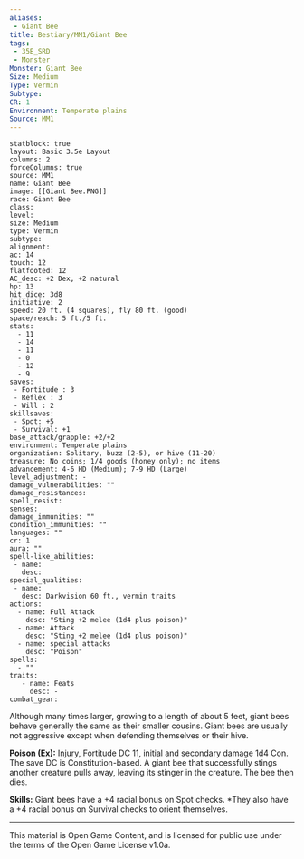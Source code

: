 ```yaml
---
aliases:
 - Giant Bee
title: Bestiary/MM1/Giant Bee
tags: 
 - 35E_SRD
 - Monster
Monster: Giant Bee
Size: Medium
Type: Vermin
Subtype: 
CR: 1
Environnent: Temperate plains
Source: MM1
---
```


```statblock
statblock: true
layout: Basic 3.5e Layout
columns: 2
forceColumns: true
source: MM1 
name: Giant Bee
image: [[Giant Bee.PNG]]
race: Giant Bee
class: 
level: 
size: Medium
type: Vermin
subtype: 
alignment: 
ac: 14
touch: 12
flatfooted: 12
AC_desc: +2 Dex, +2 natural
hp: 13
hit_dice: 3d8
initiative: 2
speed: 20 ft. (4 squares), fly 80 ft. (good)
space/reach: 5 ft./5 ft.
stats:
  - 11
  - 14
  - 11
  - 0
  - 12
  - 9
saves:
 - Fortitude : 3
 - Reflex : 3
 - Will : 2
skillsaves:
 - Spot: +5
 - Survival: +1
base_attack/grapple: +2/+2
environment: Temperate plains
organization: Solitary, buzz (2-5), or hive (11-20)
treasure: No coins; 1/4 goods (honey only); no items
advancement: 4-6 HD (Medium); 7-9 HD (Large)
level_adjustment: -
damage_vulnerabilities: ""
damage_resistances: 
spell_resist: 
senses: 
damage_immunities: ""
condition_immunities: ""
languages: ""
cr: 1
aura: ""
spell-like_abilities:
 - name: 
   desc: 
special_qualities:
 - name:
   desc: Darkvision 60 ft., vermin traits
actions:
  - name: Full Attack
    desc: "Sting +2 melee (1d4 plus poison)"
  - name: Attack
    desc: "Sting +2 melee (1d4 plus poison)"
  - name: special attacks
    desc: "Poison"
spells:
  - ""
traits:
   - name: Feats
     desc: -
combat_gear:  
```


Although many times larger, growing to a length of about 5 feet, giant bees behave generally the same as their smaller cousins. Giant bees are usually not aggressive except when defending themselves or their hive.


**Poison (Ex):** Injury, Fortitude DC 11, initial and secondary damage 1d4 Con. The save DC is Constitution-based. A giant bee that successfully stings another creature pulls away, leaving its stinger in the creature. The bee then dies.


**Skills:** Giant bees have a +4 racial bonus on Spot checks. *They also have a +4 racial bonus on Survival checks to orient themselves.

---

This material is Open Game Content, and is licensed for public use under the terms of the Open Game License v1.0a.
